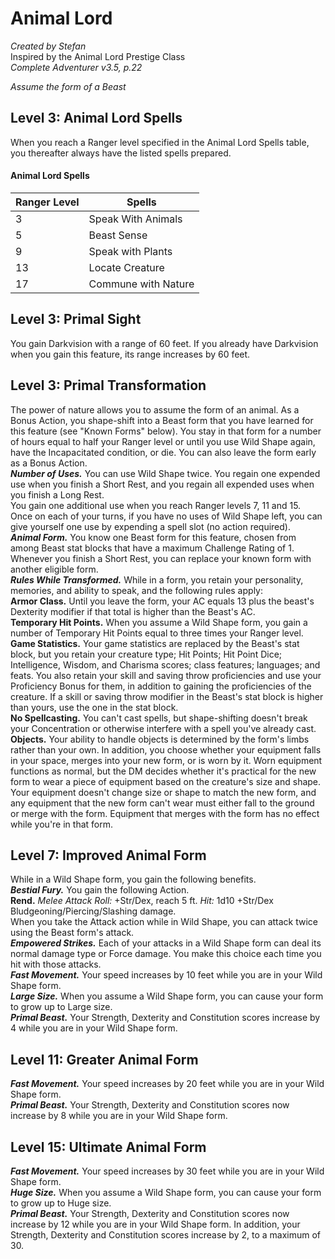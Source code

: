 # Animal Lord
*Created by Stefan*  
Inspired by the Animal Lord Prestige Class  
*Complete Adventurer v3.5, p.22*  

*Assume the form of a Beast*  


## Level 3: Animal Lord Spells
When you reach a Ranger level specified in the Animal Lord Spells table, you thereafter always have the listed spells prepared.  
#### Animal Lord Spells
| Ranger Level | Spells               |
|--------------|----------------------|
| 3            | Speak With Animals   |
| 5            | Beast Sense          |
| 9            | Speak with Plants    |
| 13           | Locate Creature      |
| 17           | Commune with Nature  |

## Level 3: Primal Sight
You gain Darkvision with a range of 60 feet. If you already have Darkvision when you gain this feature, its range increases by 60 feet.  

## Level 3: Primal Transformation
The power of nature allows you to assume the form of an animal. As a Bonus Action, you shape-shift into a Beast form that you have learned for this feature (see "Known Forms" below). You stay in that form for a number of hours equal to half your Ranger level or until you use Wild Shape again, have the Incapacitated condition, or die. You can also leave the form early as a Bonus Action.  
***Number of Uses.*** You can use Wild Shape twice. You regain one expended use when you finish a Short Rest, and you regain all expended uses when you finish a Long Rest.  
You gain one additional use when you reach Ranger levels 7, 11 and 15.  
Once on each of your turns, if you have no uses of Wild Shape left, you can give yourself one use by expending a spell slot (no action required).  
***Animal Form.*** You know one Beast form for this feature, chosen from among Beast stat blocks that have a maximum Challenge Rating of 1. Whenever you finish a Short Rest, you can replace your known form with another eligible form.  
***Rules While Transformed.*** While in a form, you retain your personality, memories, and ability to speak, and the following rules apply:  
**Armor Class.** Until you leave the form, your AC equals 13 plus the beast's Dexterity modifier if that total is higher than the Beast's AC.  
**Temporary Hit Points.** When you assume a Wild Shape form, you gain a number of Temporary Hit Points equal to three times your Ranger level.  
**Game Statistics.** Your game statistics are replaced by the Beast's stat block, but you retain your creature type; Hit Points; Hit Point Dice; Intelligence, Wisdom, and Charisma scores; class features; languages; and feats. You also retain your skill and saving throw proficiencies and use your Proficiency Bonus for them, in addition to gaining the proficiencies of the creature. If a skill or saving throw modifier in the Beast's stat block is higher than yours, use the one in the stat block.  
**No Spellcasting.** You can't cast spells, but shape-shifting doesn't break your Concentration or otherwise interfere with a spell you've already cast.  
**Objects.** Your ability to handle objects is determined by the form's limbs rather than your own. In addition, you choose whether your equipment falls in your space, merges into your new form, or is worn by it. Worn equipment functions as normal, but the DM decides whether it's practical for the new form to wear a piece of equipment based on the creature's size and shape. Your equipment doesn't change size or shape to match the new form, and any equipment that the new form can't wear must either fall to the ground or merge with the form. Equipment that merges with the form has no effect while you're in that form.

## Level 7: Improved Animal Form
While in a Wild Shape form, you gain the following benefits.  
***Bestial Fury.***  You gain the following Action.  
**Rend.** *Melee Attack Roll:* +Str/Dex, reach 5 ft. *Hit:* 1d10 +Str/Dex Bludgeoning/Piercing/Slashing damage.  
When you take the Attack action while in Wild Shape, you can attack twice using the Beast form's attack.  
***Empowered Strikes.*** Each of your attacks in a Wild Shape form can deal its normal damage type or Force damage. You make this choice each time you hit with those attacks.  
***Fast Movement.*** Your speed increases by 10 feet while you are in your Wild Shape form.  
***Large Size.*** When you assume a Wild Shape form, you can cause your form to grow up to Large size.  
***Primal Beast.*** Your Strength, Dexterity and Constitution scores increase by 4 while you are in your Wild Shape form.  

## Level 11: Greater Animal Form
***Fast Movement.*** Your speed increases by 20 feet while you are in your Wild Shape form.  
***Primal Beast.*** Your Strength, Dexterity and Constitution scores now increase by 8 while you are in your Wild Shape form.  

## Level 15: Ultimate Animal Form
***Fast Movement.*** Your speed increases by 30 feet while you are in your Wild Shape form.  
***Huge Size.*** When you assume a Wild Shape form, you can cause your form to grow up to Huge size.  
***Primal Beast.*** Your Strength, Dexterity and Constitution scores now increase by 12 while you are in your Wild Shape form. In addition, your Strength, Dexterity and Constitution scores increase by 2, to a maximum of 30.  